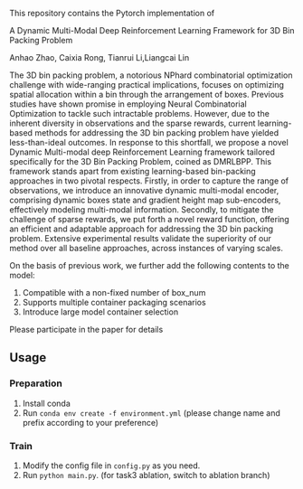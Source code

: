
This repository contains the Pytorch implementation of

A Dynamic Multi-Modal Deep Reinforcement Learning Framework for 3D Bin Packing Problem

Anhao Zhao, Caixia Rong, Tianrui Li,Liangcai Lin

The 3D bin packing problem, a notorious NPhard combinatorial optimization challenge with wide-ranging practical implications, focuses on optimizing spatial allocation within a bin through the arrangement of boxes. Previous studies have shown promise in employing Neural Combinatorial Optimization to tackle such intractable problems. However, due to the inherent diversity in observations and the sparse rewards, current learning-based methods for addressing the 3D bin packing problem have yielded less-than-ideal outcomes. In response to this shortfall, we propose a novel Dynamic Multi-modal deep Reinforcement Learning framework tailored specifically for the 3D Bin Packing Problem, coined as DMRLBPP. This framework stands apart from existing learning-based bin-packing approaches in two pivotal respects. Firstly, in order to capture the range of observations, we introduce an innovative dynamic multi-modal encoder, comprising dynamic boxes state and gradient height map sub-encoders, effectively modeling multi-modal information. Secondly, to mitigate the challenge of sparse rewards, we put forth a novel reward function, offering an efficient and adaptable approach for addressing the 3D bin packing problem. Extensive experimental results validate the superiority of our method over all baseline approaches, across instances of varying scales.

On the basis of previous work, we further add the following contents to the model:
1. Compatible with a non-fixed number of box_num
2. Supports multiple container packaging scenarios
3. Introduce large model container selection

Please participate in the paper for details

## Usage

### Preparation

1. Install conda
2. Run `conda env create -f environment.yml` (please change name and prefix according to your preference)

### Train

1. Modify the config file in `config.py` as you need.
2. Run `python main.py`. (for task3 ablation, switch to ablation branch)
